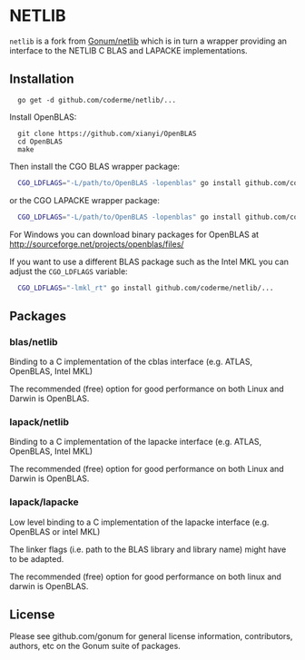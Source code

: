 # NETLIB

`netlib` is a fork from [Gonum/netlib](https://github.com/gonum/netlib) which is in turn a wrapper providing an interface to the NETLIB C BLAS and LAPACKE implementations.

## Installation

```
  go get -d github.com/coderme/netlib/...
```


Install OpenBLAS:
```
  git clone https://github.com/xianyi/OpenBLAS
  cd OpenBLAS
  make
```

Then install the CGO BLAS wrapper package:
```sh
  CGO_LDFLAGS="-L/path/to/OpenBLAS -lopenblas" go install github.com/coderme/netlib/blas/netlib
```
or the CGO LAPACKE wrapper package:
```sh
  CGO_LDFLAGS="-L/path/to/OpenBLAS -lopenblas" go install github.com/coderme/netlib/lapack/netlib
```

For Windows you can download binary packages for OpenBLAS at
http://sourceforge.net/projects/openblas/files/

If you want to use a different BLAS package such as the Intel MKL you can
adjust the `CGO_LDFLAGS` variable:
```sh
  CGO_LDFLAGS="-lmkl_rt" go install github.com/coderme/netlib/...
```

## Packages

### blas/netlib

Binding to a C implementation of the cblas interface (e.g. ATLAS, OpenBLAS, Intel MKL)

The recommended (free) option for good performance on both Linux and Darwin is OpenBLAS.

### lapack/netlib

Binding to a C implementation of the lapacke interface (e.g. ATLAS, OpenBLAS, Intel MKL)

The recommended (free) option for good performance on both Linux and Darwin is OpenBLAS.

### lapack/lapacke

Low level binding to a C implementation of the lapacke interface (e.g. OpenBLAS or intel MKL)

The linker flags (i.e. path to the BLAS library and library name) might have to be adapted.

The recommended (free) option for good performance on both linux and darwin is OpenBLAS.

## License

Please see github.com/gonum for general license information, contributors, authors, etc on the Gonum suite of packages.
